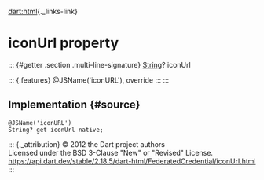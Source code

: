 [dart:html](../../dart-html/dart-html-library){._links-link}

iconUrl property
================

::: {#getter .section .multi-line-signature}
[String](../../dart-core/string-class)? iconUrl

::: {.features}
\@JSName(\'iconURL\'), override
:::
:::

Implementation {#source}
--------------

``` {.language-dart data-language="dart"}
@JSName('iconURL')
String? get iconUrl native;
```

::: {._attribution}
© 2012 the Dart project authors\
Licensed under the BSD 3-Clause \"New\" or \"Revised\" License.\
<https://api.dart.dev/stable/2.18.5/dart-html/FederatedCredential/iconUrl.html>
:::
